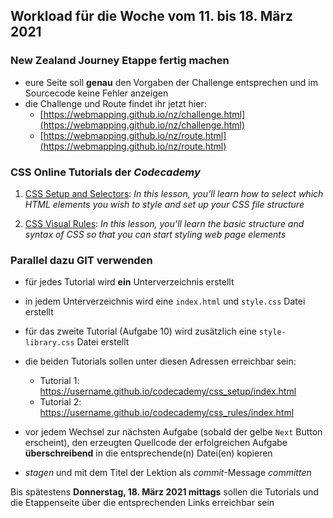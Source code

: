 ## Workload für die Woche vom 11. bis 18. März 2021

### New Zealand Journey Etappe fertig machen

* eure Seite soll **genau** den Vorgaben der Challenge entsprechen und im Sourcecode keine Fehler anzeigen
* die Challenge und Route findet ihr jetzt hier:
    * [https://webmapping.github.io/nz/challenge.html](https://webmapping.github.io/nz/challenge.html)
    * [https://webmapping.github.io/nz/route.html](https://webmapping.github.io/nz/route.html)


### CSS Online Tutorials der *Codecademy*

1. [CSS Setup and Selectors](https://www.codecademy.com/courses/learn-css/lessons/css-setup-selectors/exercises/intro-to-css):
    *In this lesson, you’ll learn how to select which HTML elements you wish to style and set up your CSS file structure*

2. [CSS Visual Rules](https://www.codecademy.com/courses/learn-css/lessons/css-visual-rules/exercises/css-visual-rules):
    *In this lesson, you’ll learn the basic structure and syntax of CSS so that you can start styling web page elements*


### Parallel dazu GIT verwenden

* für jedes Tutorial wird **ein** Unterverzeichnis erstellt
* in jedem Unterverzeichnis wird eine `index.html` und `style.css` Datei erstellt
* für das zweite Tutorial (Aufgabe 10) wird zusätzlich eine `style-library.css` Datei erstellt
* die beiden Tutorials sollen unter diesen Adressen erreichbar sein:

    * Tutorial 1: https://username.github.io/codecademy/css_setup/index.html
    * Tutorial 2: https://username.github.io/codecademy/css_rules/index.html

* vor jedem Wechsel zur nächsten Aufgabe (sobald der gelbe `Next` Button erscheint), den erzeugten Quellcode der erfolgreichen Aufgabe **überschreibend** in die entsprechende(n) Datei(en) kopieren
* *stagen* und mit dem Titel der Lektion als *commit*-Message *committen*

Bis spätestens **Donnerstag, 18. März 2021 mittags** sollen die Tutorials und die Etappenseite über die entsprechenden Links erreichbar sein
